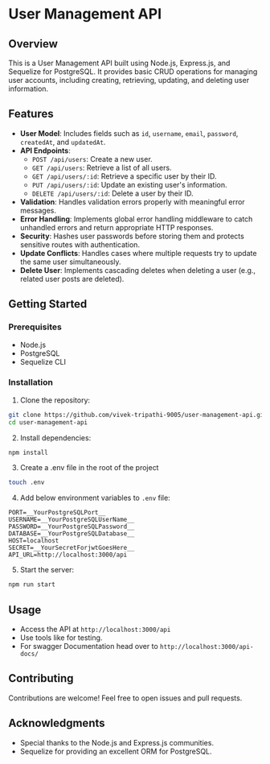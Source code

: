 # User Management API

## Overview

This is a User Management API built using Node.js, Express.js, and Sequelize for PostgreSQL. It provides basic CRUD operations for managing user accounts, including creating, retrieving, updating, and deleting user information.

## Features

- **User Model**: Includes fields such as `id`, `username`, `email`, `password`, `createdAt`, and `updatedAt`.
- **API Endpoints**:
  - `POST /api/users`: Create a new user.
  - `GET /api/users`: Retrieve a list of all users.
  - `GET /api/users/:id`: Retrieve a specific user by their ID.
  - `PUT /api/users/:id`: Update an existing user's information.
  - `DELETE /api/users/:id`: Delete a user by their ID.
- **Validation**: Handles validation errors properly with meaningful error messages.
- **Error Handling**: Implements global error handling middleware to catch unhandled errors and return appropriate HTTP responses.
- **Security**: Hashes user passwords before storing them and protects sensitive routes with authentication.
- **Update Conflicts**: Handles cases where multiple requests try to update the same user simultaneously.
- **Delete User**: Implements cascading deletes when deleting a user (e.g., related user posts are deleted).

## Getting Started

### Prerequisites

- Node.js 
- PostgreSQL 
- Sequelize CLI 

### Installation

1. Clone the repository:

```bash
git clone https://github.com/vivek-tripathi-9005/user-management-api.git
cd user-management-api
```

2. Install dependencies:
```bash
npm install
```

3. Create a .env file in the root of the project
```bash
touch .env
```

4. Add below environment variables to `.env` file:
```env
PORT=__YourPostgreSQLPort__
USERNAME=__YourPostgreSQLUserName__
PASSWORD=__YourPostgreSQLPassword__
DATABASE=__YourPostgreSQLDatabase__
HOST=localhost
SECRET=__YourSecretForjwtGoesHere__
API_URL=http://localhost:3000/api
```
5. Start the server:
```bash
npm run start
```

## Usage
- Access the API at `http://localhost:3000/api`
- Use tools like for testing.
- For swagger Documentation head over to `http://localhost:3000/api-docs/`

## Contributing
Contributions are welcome! Feel free to open issues and pull requests.

## Acknowledgments
- Special thanks to the Node.js and Express.js communities.
- Sequelize for providing an excellent ORM for PostgreSQL.